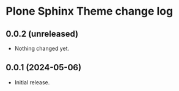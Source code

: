 # Plone Sphinx Theme change log

<!-- Do *NOT* add new change log entries to this file.
     Instead create a file in the news directory.
     For helpful instructions, see:
     https://6.docs.plone.org/contributing/index.html#change-log-entry
-->

<!-- towncrier release notes start -->
## 0.0.2 (unreleased)


- Nothing changed yet.


## 0.0.1 (2024-05-06)

- Initial release.
